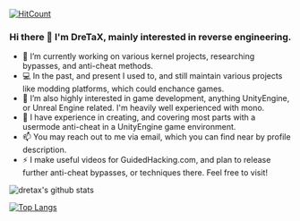 [![HitCount](http://hits.dwyl.com/dretax/dretax.svg)](http://hits.dwyl.com/dretax/dretax)

### Hi there 👋 I'm **DreTaX**, mainly interested in reverse engineering.

- 🔭 I’m currently working on various kernel projects, researching bypasses, and anti-cheat methods.
- 💻 In the past, and present I used to, and still maintain various projects like modding platforms, which could enchance games.
- 👯 I’m also highly interested in game development, anything UnityEngine, or Unreal Engine related. I'm heavily well experienced with mono.
- 📁 I have experience in creating, and covering most parts with a usermode anti-cheat in a UnityEngine game environment.
- 📫 You may reach out to me via email, which you can find near by profile description.
- ⚡ I make useful videos for GuidedHacking.com, and plan to release further anti-cheat bypasses, or techniques there. Feel free to visit!

![dretax's github stats](https://github-readme-stats.vercel.app/api?username=dretax&show_icons=true&hide_border=true&count_private=true&theme=dark)

[![Top Langs](https://github-readme-stats.vercel.app/api/top-langs/?username=dretax&hide=tex,html&theme=dark)](https://github.com/dretax/github-readme-stats)
